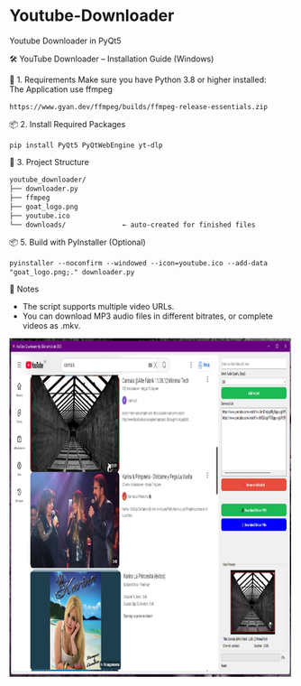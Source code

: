 # Youtube-Downloader
Youtube Downloader in PyQt5

🛠️ YouTube Downloader – Installation Guide (Windows)

📁 1. Requirements
    Make sure you have Python 3.8 or higher installed:  
    The Application use ffmpeg
   
    https://www.gyan.dev/ffmpeg/builds/ffmpeg-release-essentials.zip

    

📦 2. Install Required Packages
    
    pip install PyQt5 PyQtWebEngine yt-dlp

📂 3. Project Structure

    youtube_downloader/
    ├── downloader.py           
    ├── ffmpeg                  
    ├── goat_logo.png           
    ├── youtube.ico             
    └── downloads/              ← auto-created for finished files



📦 5. Build with PyInstaller (Optional)
    
    pyinstaller --noconfirm --windowed --icon=youtube.ico --add-data "goat_logo.png;." downloader.py

📌 Notes
- The script supports multiple video URLs.
- You can download MP3 audio files in different bitrates, or complete videos as .mkv.

<img src="https://github.com/GoatWithCode/Youtube-Downloader/blob/main/Screenshot%202025-05-19%20152554.png" alt="Girl in a jacket" width="500" height="600">
